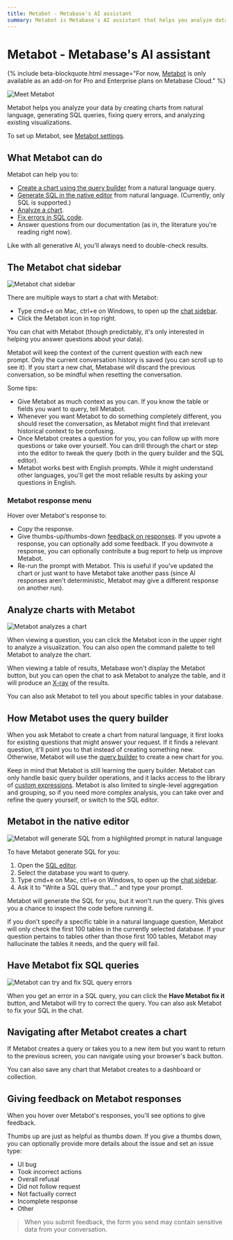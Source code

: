 ```yaml
---
title: Metabot - Metabase's AI assistant
summary: Metabot is Metabase's AI assistant that helps you analyze data, create charts, write SQL, fix errors, find content, and get answers from documentation.
---
```


# Metabot - Metabase's AI assistant

{% include beta-blockquote.html
   message="For now, <a href='https://www.metabase.com/features/metabot-ai'>Metabot</a> is only available as an add-on for Pro and Enterprise plans on Metabase Cloud."
%}

![Meet Metabot](./images/metabot.png)

Metabot helps you analyze your data by creating charts from natural language, generating SQL queries, fixing query errors, and analyzing existing visualizations.

To set up Metabot, see [Metabot settings](./settings.md).

## What Metabot can do

Metabot can help you to:

- [Create a chart using the query builder](#how-metabot-uses-the-query-builder) from a natural language query.
- [Generate SQL in the native editor](../questions/native-editor/writing-sql.md) from natural language. (Currently, only SQL is supported.)
- [Analyze a chart](#analyze-charts-with-metabot).
- [Fix errors in SQL code](#have-metabot-fix-sql-queries).
- Answer questions from our documentation (as in, the literature you're reading right now).

Like with all generative AI, you'll always need to double-check results.

## The Metabot chat sidebar

![Metabot chat sidebar](./images/metabot-conversation-sidebar.png)

There are multiple ways to start a chat with Metabot:

- Type cmd+e on Mac, ctrl+e on Windows, to open up the [chat sidebar](#the-metabot-chat-sidebar).
- Click the Metabot icon in top right.

You can chat with Metabot (though predictably, it's only interested in helping you answer questions about your data).

Metabot will keep the context of the current question with each new prompt. Only the current conversation history is saved (you can scroll up to see it). If you start a new chat, Metabase will discard the previous conversation, so be mindful when resetting the conversation.

Some tips:

- Give Metabot as much context as you can. If you know the table or fields you want to query, tell Metabot.
- Whenever you want Metabot to do something completely different, you should reset the conversation, as Metabot might find that irrelevant historical context to be confusing.
- Once Metabot creates a question for you, you can follow up with more questions or take over yourself. You can drill through the chart or step into the editor to tweak the query (both in the query builder and the SQL editor).
- Metabot works best with English prompts. While it might understand other languages, you'll get the most reliable results by asking your questions in English.

### Metabot response menu

Hover over Metabot's response to:

- Copy the response.
- Give thumbs-up/thumbs-down [feedback on responses](#giving-feedback-on-metabot-responses). If you upvote a response, you can optionally add some feedback. If you downvote a response, you can optionally contribute a bug report to help us improve Metabot.
- Re-run the prompt with Metabot. This is useful if you've updated the chart or just want to have Metabot take another pass (since AI responses aren't deterministic, Metabot may give a different response on another run).

## Analyze charts with Metabot

![Metabot analyzes a chart](./images/metabot-response.png)

When viewing a question, you can click the Metabot icon in the upper right to analyze a visualization. You can also open the command palette to tell Metabot to analyze the chart.

When viewing a table of results, Metabase won't display the Metabot button, but you can open the chat to ask Metabot to analyze the table, and it will produce an [X-ray](../exploration-and-organization/x-rays.md) of the results.

You can also ask Metabot to tell you about specific tables in your database.

## How Metabot uses the query builder

When you ask Metabot to create a chart from natural language, it first looks for existing questions that might answer your request. If it finds a relevant question, it'll point you to that instead of creating something new. Otherwise, Metabot will use the [query builder](../questions/query-builder/editor.md) to create a new chart for you.

Keep in mind that Metabot is still learning the query builder. Metabot can only handle basic query builder operations, and it lacks access to the library of [custom expressions](../questions/query-builder/expressions-list.md). Metabot is also limited to single-level aggregation and grouping, so if you need more complex analysis, you can take over and refine the query yourself, or switch to the SQL editor.

## Metabot in the native editor

![Metabot will generate SQL from a highlighted prompt in natural language](./images/generate-sql-from-natural-language-prompt.png)

To have Metabot generate SQL for you:

1. Open the [SQL editor](../questions/native-editor/writing-sql.md).
2. Select the database you want to query.
3. Type cmd+e on Mac, ctrl+e on Windows, to open up the [chat sidebar](#the-metabot-chat-sidebar).
4. Ask it to "Write a SQL query that..." and type your prompt.

Metabot will generate the SQL for you, but it won't run the query. This gives you a chance to inspect the code before running it.

If you don't specify a specific table in a natural language question, Metabot will only check the first 100 tables in the currently selected database. If your question pertains to tables other than those first 100 tables, Metabot may hallucinate the tables it needs, and the query will fail.

## Have Metabot fix SQL queries

![Metabot can try and fix SQL query errors](./images/have-metabot-fix-it.png)

When you get an error in a SQL query, you can click the **Have Metabot fix it** button, and Metabot will try to correct the query. You can also ask Metabot to fix your SQL in the chat.

## Navigating after Metabot creates a chart

If Metabot creates a query or takes you to a new item but you want to return to the previous screen, you can navigate using your browser's back button.

You can also save any chart that Metabot creates to a dashboard or collection.

## Giving feedback on Metabot responses

When you hover over Metabot's responses, you'll see options to give feedback.

Thumbs up are just as helpful as thumbs down. If you give a thumbs down, you can optionally provide more details about the issue and set an issue type:

- UI bug
- Took incorrect actions
- Overall refusal
- Did not follow request
- Not factually correct
- Incomplete response
- Other

> When you submit feedback, the form you send may contain sensitive data from your conversation.
